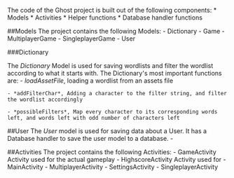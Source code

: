 The code of the Ghost project is built out of the following components:
    * Models
    * Activities
    * Helper functions
    * Database handler functions

##Models
The project contains the following Models:
    - Dictionary
    - Game
        - MultiplayerGame
        - SingleplayerGame
    - User

###Dictionary

The *Dictionary* Model is used for saving wordlists and filter the wordlist according to what it starts with.
The Dictionary's most important functions are:
    - *loadAssetFile*, loading a wordlist from an assets file

    - *addFilterChar*, Adding a character to the filter string, and filter the wordlist accordingly

    - *possibleFilters*, Map every character to its corresponding words left, and words left with odd number of characters left

##User
The *User* model is used for saving data about a User. It has a Database handler to save the user model to a database.
    -


##Activities
The project contains the following Activities:
    - GameActivity
        Activity used for the actual gameplay
    - HighscoreActivity
        Activity used for
    - MainActivity
    - MultiplayerActivity
    - SettingsActivity
    - SingleplayerActivity


